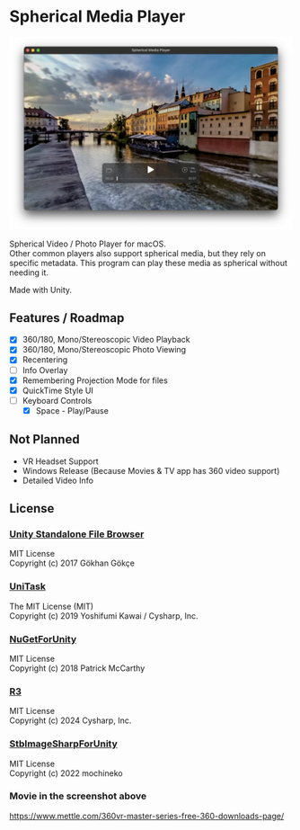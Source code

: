 # Spherical Media Player

![](./Docs/Screenshot.png)

Spherical Video / Photo Player for macOS.  
Other common players also support spherical media, but they rely on specific metadata. This program can play these media as spherical without needing it.

Made with Unity.

## Features / Roadmap

- [x] 360/180, Mono/Stereoscopic Video Playback
- [x] 360/180, Mono/Stereoscopic Photo Viewing
- [x] Recentering
- [ ] Info Overlay
- [x] Remembering Projection Mode for files
- [x] QuickTime Style UI
- [ ] Keyboard Controls
    - [x] Space - Play/Pause

## Not Planned

- VR Headset Support
- Windows Release (Because Movies & TV app has 360 video support)
- Detailed Video Info

## License

### [Unity Standalone File Browser](https://github.com/gkngkc/UnityStandaloneFileBrowser)

MIT License  
Copyright (c) 2017 Gökhan Gökçe

### [UniTask](https://github.com/Cysharp/UniTask)

The MIT License (MIT)  
Copyright (c) 2019 Yoshifumi Kawai / Cysharp, Inc.

### [NuGetForUnity](https://github.com/GlitchEnzo/NuGetForUnity)

MIT License  
Copyright (c) 2018 Patrick McCarthy

### [R3](https://github.com/Cysharp/R3)

MIT License  
Copyright (c) 2024 Cysharp, Inc.

### [StbImageSharpForUnity](https://github.com/mochi-neko/StbImageSharpForUnity)

MIT License  
Copyright (c) 2022 mochineko

### Movie in the screenshot above

https://www.mettle.com/360vr-master-series-free-360-downloads-page/